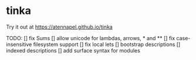 # tinka

Try it out at https://atennapel.github.io/tinka

TODO:
[] fix Sums
[] allow unicode for lambdas, arrows, * and **
[] fix case-insensitive filesystem support
[] fix local lets
[] bootstrap descriptions
[] indexed descriptions
[] add surface syntax for modules
